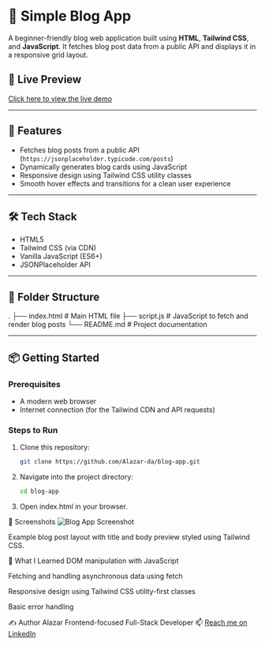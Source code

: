 # 📝 Simple Blog App

A beginner-friendly blog web application built using **HTML**, **Tailwind CSS**, and **JavaScript**. It fetches blog post data from a public API and displays it in a responsive grid layout.

## 🚀 Live Preview
[Click here to view the live demo](https://blog-app-ten-topaz-66.vercel.app/)

---

## 📌 Features

- Fetches blog posts from a public API (`https://jsonplaceholder.typicode.com/posts`)
- Dynamically generates blog cards using JavaScript
- Responsive design using Tailwind CSS utility classes
- Smooth hover effects and transitions for a clean user experience

---

## 🛠️ Tech Stack

- HTML5
- Tailwind CSS (via CDN)
- Vanilla JavaScript (ES6+)
- JSONPlaceholder API

---

## 📂 Folder Structure

.
├── index.html # Main HTML file
├── script.js # JavaScript to fetch and render blog posts
└── README.md # Project documentation


---

## 📦 Getting Started

### Prerequisites

- A modern web browser
- Internet connection (for the Tailwind CDN and API requests)

### Steps to Run

1. Clone this repository:
   ```bash
   git clone https://github.com/Alazar-da/blog-app.git

2. Navigate into the project directory:
    ```bash
    cd blog-app

3. Open index.html in your browser.

📸 Screenshots
![Blog App Screenshot](blog-app-image.png)

Example blog post layout with title and body preview styled using Tailwind CSS.

🧠 What I Learned
DOM manipulation with JavaScript

Fetching and handling asynchronous data using fetch

Responsive design using Tailwind CSS utility-first classes

Basic error handling

✍️ Author
Alazar
Frontend-focused Full-Stack Developer
📫 [Reach me on LinkedIn](https://www.linkedin.com/in/alazar-da/)
